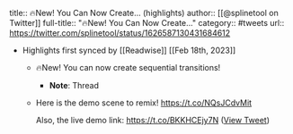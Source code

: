 title:: 🔥New! You Can Now Create... (highlights)
author:: [[@splinetool on Twitter]]
full-title:: "🔥New! You Can Now Create..."
category:: #tweets
url:: https://twitter.com/splinetool/status/1626587130431684612

- Highlights first synced by [[Readwise]] [[Feb 18th, 2023]]
	- 🔥New! You can now create sequential transitions!
		- **Note**: Thread
	- Here is the demo scene to remix!
	  https://t.co/NQsJCdvMit
	  
	  Also, the live demo link: https://t.co/BKKHCEjy7N ([View Tweet](https://twitter.com/splinetool/status/1626609423459225600))